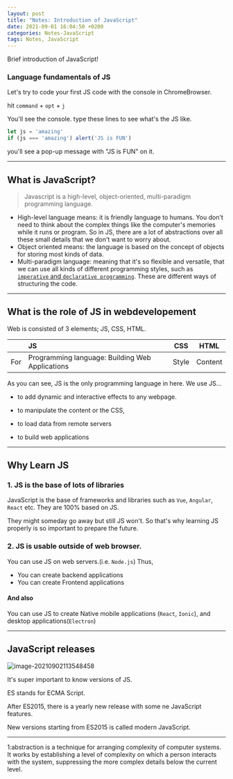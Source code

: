 ```yaml
---
layout: post
title: "Notes: Introduction of JavaScript"
date: 2021-09-01 16:04:50 +0200
categories: Notes-JavaScript
tags: Notes, JavaScript
---
```



Brief introduction of JavaScript!

### Language fundamentals of JS



Let's try to code your first JS code with the console in ChromeBrowser.

hit `command` + `opt` + `j`

You'll see the console. type these lines to see what's the JS like.

```js
let js = 'amazing'
if (js === 'amazing') alert('JS is FUN')

```

you'll see a pop-up message with "JS is FUN" on it.

---

## What is JavaScript?

> Javascript is a high-level, object-oriented, multi-paradigm programming language.

- High-level language means: it is friendly language to humans. You don't need to think about the complex things like the computer's memories while it runs or program. So in JS, there are a lot of abstractions over all these small details that we don't want to worry about.
- Object oriented means:  the language is based on the concept of objects for storing most kinds of data.
- Multi-paradigm language: meaning that it's so flexible and versatile, that we can use all kinds of different programming styles, such as [`imperative` and `declarative programming`](http://oulico.github.io/basic_knowledge/2021/09/01/programming_paradigm.html). These are different ways of structuring the code.

---

## What is the role of JS in webdevelopement

 Web is consisted of 3 elements; JS, CSS, HTML.

|      | JS                                              | CSS   | HTML    |
| ---- | :---------------------------------------------- | ----- | ------- |
| For  | Programming language: Building Web Applications | Style | Content |

As you can see, JS is the only programming language in here. We use JS...

- to add dynamic and interactive effects to any webpage.

- to manipulate the content or the CSS,

- to load data from remote servers

- to build web applications

---



## Why Learn JS

### 1. JS is the base of lots of libraries

JavaScript is the base of frameworks and libraries such as `Vue`, `Angular`, `React` etc. They are 100% based on JS.

They might someday go away but still JS won't. So that's why learning JS properly is so important to prepare the future.

### 2. JS is usable outside of web browser. 

 You can use JS on web servers.(i.e. `Node.js`) Thus,

+ You can create backend applications
+ You can create Frontend applications



#### And also

You can use JS to create Native mobile applications (`React`, `Ionic`), and desktop applications(`Electron`)

---



## JavaScript releases



![image-20210902113548458](/Users/jhl/workplace/oulico.github.io/assets/img/2021-09-01-JavaScript_1/image-20210902113548458.png)



It's super important to know versions of JS.

ES stands for ECMA Script.

After ES2015, there is a yearly new release with some ne JavaScript features.

New versions starting from ES2015 is called modern JavaScript.



---

<a name="footnote_1">1</a>:abstraction is a technique for arranging complexity of computer systems. It works by establishing a level of complexity on which a person interacts with the system, suppressing the more complex details below the current level.

